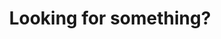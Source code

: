 ---
title: "Looking for something?" # in any language you want
layout: "search" # is necessary
url: "/search"
description: "🪄✨ search "
summary: "search"
---